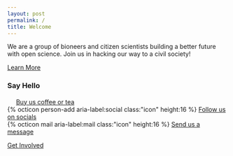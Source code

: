 ```yaml
---
layout: post
permalink: /
title: Welcome
---
```

We are a group of bioneers and citizen scientists building a better future with open science. Join us in hacking our way to a civil society!

<nav><a href="{{ site.baseurl }}/about">Learn More</a></nav>

### Say Hello

<ul style="list-style-type:none; padding-left:0">
<li><svg class="icon" height="16" width="16" viewBox="0 0 16 16"><path d="M88 0C74.7 0 64 10.7 64 24c0 38.9 23.4 59.4 39.1 73.1l1.1 1C120.5 112.3 128 119.9 128 136c0 13.3 10.7 24 24 24s24-10.7 24-24c0-38.9-23.4-59.4-39.1-73.1l-1.1-1C119.5 47.7 112 40.1 112 24c0-13.3-10.7-24-24-24zM32 192c-17.7 0-32 14.3-32 32L0 416c0 53 43 96 96 96l192 0c53 0 96-43 96-96l16 0c61.9 0 112-50.1 112-112s-50.1-112-112-112l-48 0L32 192zm352 64l16 0c26.5 0 48 21.5 48 48s-21.5 48-48 48l-16 0 0-96zM224 24c0-13.3-10.7-24-24-24s-24 10.7-24 24c0 38.9 23.4 59.4 39.1 73.1l1.1 1C232.5 112.3 240 119.9 240 136c0 13.3 10.7 24 24 24s24-10.7 24-24c0-38.9-23.4-59.4-39.1-73.1l-1.1-1C231.5 47.7 224 40.1 224 24z"/></svg> <a href="https://ko-fi.com/bioshack" target="_blank" data-umami-event="kofi">Buy us coffee or tea</a></li>
<li>{% octicon person-add aria-label:social class:"icon" height:16 %} <a href="https://github.com/bioshack" target="_blank" data-umami-event="github">Follow us on socials</a></li>
<li>{% octicon mail aria-label:mail class:"icon" height:16 %} <a href="mailto:bio@d8a.org" target="_blank" data-umami-event="email">Send us a message</a></li>
</ul>

<nav><a href="{{ site.baseurl }}/contact">Get Involved</a></nav>